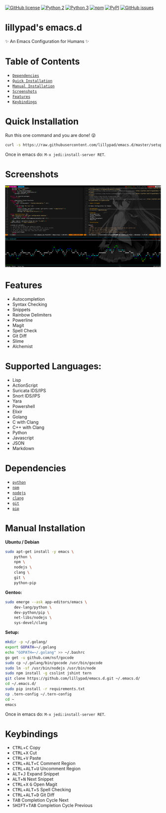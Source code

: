 [![GitHub license](https://img.shields.io/github/license/lillypad/emacs-lillypad.svg)](https://github.com/lillypad/emacs-lillypad/blob/master/LICENSE)
[![Python 2](https://img.shields.io/badge/Python-2-brightgreen.svg)](https://github.com/lillypad/emacs-lillypad/)
[![Python 3](https://img.shields.io/badge/Python-3-brightgreen.svg)](https://github.com/lillypad/emacs-lillypad/)
[![npm](https://img.shields.io/npm/v/npm.svg)]()
[![PyPI](https://img.shields.io/pypi/v/nine.svg)]()
[![GitHub issues](https://img.shields.io/github/issues/lillypad/emacs.d.svg)](https://github.com/lillypad/emacs.d/issues)

# lillypad's emacs.d

:sparkles: An Emacs Configuration for Humans :sparkles:

# Table of Contents
- [`Dependencies`](#dependencies)
- [`Quick Installation`](#quick-installation)
- [`Manual Installation`](#manual-installation)
- [`Screenshots`](#screenshots)
- [`Features`](#features)
- [`Keybindings`](#keybindings)


# Quick Installation

Run this one command and you are done! :stuck_out_tongue_winking_eye:


```bash
curl -s https://raw.githubusercontent.com/lillypad/emacs.d/master/setup.sh | bash
```

Once in emacs do: `M-x jedi:install-server RET`.

# Screenshots
![Screenshot](img/emacs-lillypad.png)

# Features
- Autocompletion
- Syntax Checking
- Snippets
- Rainbow Delimiters
- Powerline
- Magit
- Spell Check
- Git Diff
- Slime
- Alchemist

# Supported Languages:
- Lisp
- ActionScript
- Suricata IDS/IPS
- Snort IDS/IPS
- Yara
- Powershell
- Elixir
- Golang
- C with Clang
- C++ with Clang
- Python
- Javascript
- JSON
- Markdown

# Dependencies
- [`python`](https://www.python.org/)
- [`npm`](https://www.npmjs.com/)
- [`nodejs`](https://nodejs.org/en/)
- [`clang`](https://clang.llvm.org/get_started.html)
- [`git`](https://git-scm.com/documentation)
- [`pip`](https://pip.pypa.io/en/stable/)

# Manual Installation

__Ubuntu / Debian__
```bash
sudo apt-get install -y emacs \
    python \
    npm \
    nodejs \
    clang \
    git \
    python-pip
```

__Gentoo:__
```bash
sudo emerge --ask app-editors/emacs \
    dev-lang/python \
    dev-python/pip \
    net-libs/nodejs \
    sys-devel/clang
```

__Setup:__
```bash
mkdir -p ~/.golang/
export GOPATH=~/.golang
echo "GOPATH=~/.golang" >> ~/.bashrc
go get -u github.com/nsf/gocode
sudo cp ~/.golang/bin/gocode /usr/bin/gocode
sudo ln -sf /usr/bin/nodejs /usr/bin/node
sudo npm install -g csslint jshint tern
git clone https://github.com/lillypad/emacs.d.git ~/.emacs.d/
cd ~/.emacs.d/
sudo pip install -r requirements.txt
cp .tern-config ~/.tern-config
cd ~
emacs
```

Once in emacs do: `M-x jedi:install-server RET`.

# Keybindings
- <kbd>CTRL</kbd>+<kbd>C</kbd> Copy
- <kbd>CTRL</kbd>+<kbd>X</kbd> Cut
- <kbd>CTRL</kbd>+<kbd>V</kbd> Paste
- <kbd>CTRL</kbd>+<kbd>ALT</kbd>+<kbd>C</kbd> Comment Region
- <kbd>CTRL</kbd>+<kbd>ALT</kbd>+<kbd>U</kbd> Uncomment Region
- <kbd>ALT</kbd>+<kbd>J</kbd> Expand Snippet
- <kbd>ALT</kbd>+<kbd>N</kbd> Next Snippet
- <kbd>CTRL</kbd>+<kbd>X</kbd> <kbd>G</kbd> Open Magit
- <kbd>CTRL</kbd>+<kbd>ALT</kbd>+<kbd>S</kbd> Spell Checking
- <kbd>CTRL</kbd>+<kbd>ALT</kbd>+<kbd>D</kbd> Git Diff
- <kbd>TAB</kbd> Completion Cycle Next
- <kbd>SHIFT</kbd>+<kbd>TAB</kbd> Completion Cycle Previous
